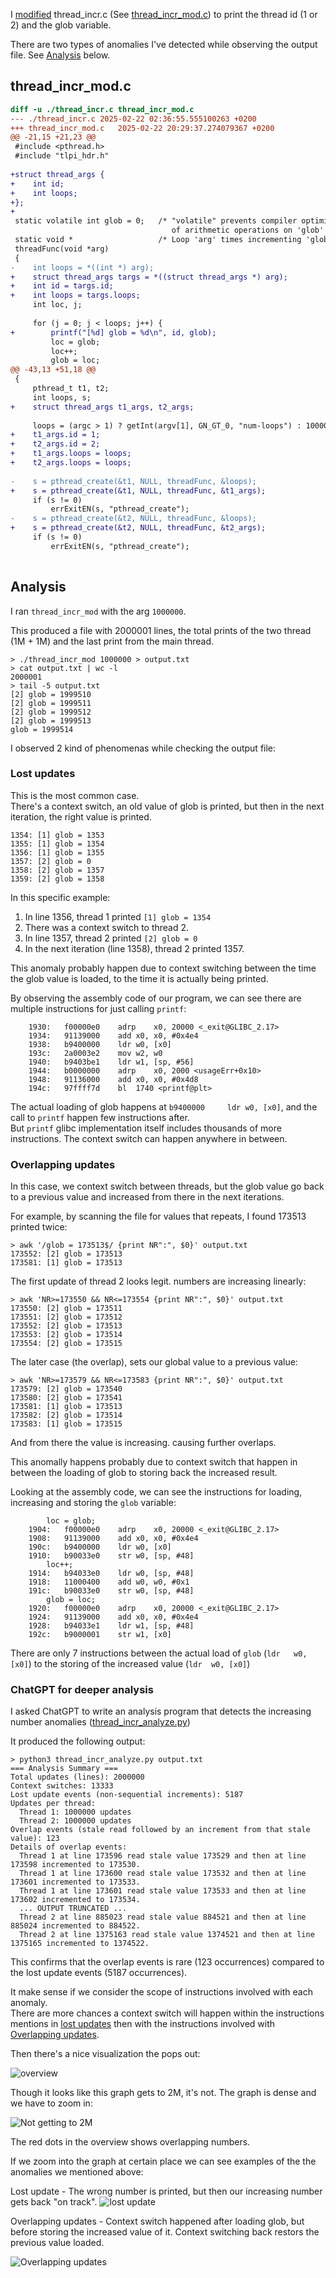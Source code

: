 I [modified](#thread_incr_modc) thread_incr.c (See [thread_incr_mod.c](./thread_incr_mod.c)) to print the thread id (1 or 2) and the glob variable.

There are two types of anomalies I've detected while observing the output file. See [Analysis](#analysis) below.

## thread_incr_mod.c
```diff
diff -u ./thread_incr.c thread_incr_mod.c  
--- ./thread_incr.c	2025-02-22 02:36:55.555100263 +0200
+++ thread_incr_mod.c	2025-02-22 20:29:37.274079367 +0200
@@ -21,15 +21,23 @@
 #include <pthread.h>
 #include "tlpi_hdr.h"
 
+struct thread_args {
+    int id;
+    int loops;
+};
+
 static volatile int glob = 0;   /* "volatile" prevents compiler optimizations
                                    of arithmetic operations on 'glob' */
 static void *                   /* Loop 'arg' times incrementing 'glob' */
 threadFunc(void *arg)
 {
-    int loops = *((int *) arg);
+    struct thread_args targs = *((struct thread_args *) arg);
+    int id = targs.id;
+    int loops = targs.loops;
     int loc, j;
 
     for (j = 0; j < loops; j++) {
+        printf("[%d] glob = %d\n", id, glob);
         loc = glob;
         loc++;
         glob = loc;
@@ -43,13 +51,18 @@
 {
     pthread_t t1, t2;
     int loops, s;
+    struct thread_args t1_args, t2_args;
 
     loops = (argc > 1) ? getInt(argv[1], GN_GT_0, "num-loops") : 10000000;
+    t1_args.id = 1;
+    t2_args.id = 2;
+    t1_args.loops = loops;
+    t2_args.loops = loops;
 
-    s = pthread_create(&t1, NULL, threadFunc, &loops);
+    s = pthread_create(&t1, NULL, threadFunc, &t1_args);
     if (s != 0)
         errExitEN(s, "pthread_create");
-    s = pthread_create(&t2, NULL, threadFunc, &loops);
+    s = pthread_create(&t2, NULL, threadFunc, &t2_args);
     if (s != 0)
         errExitEN(s, "pthread_create");
 
```

## Analysis
I ran `thread_incr_mod` with the arg `1000000`.

This produced a file with 2000001 lines, the total prints of the two thread (1M + 1M) and the last print from the main thread.
```
> ./thread_incr_mod 1000000 > output.txt
> cat output.txt | wc -l           
2000001
> tail -5 output.txt
[2] glob = 1999510
[2] glob = 1999511
[2] glob = 1999512
[2] glob = 1999513
glob = 1999514
```

I observed 2 kind of phenomenas while checking the output file:

### Lost updates
This is the most common case.<br/>
There's a context switch, an old value of glob is printed, but then in the next iteration, the right value is printed.

```
1354: [1] glob = 1353
1355: [1] glob = 1354
1356: [1] glob = 1355
1357: [2] glob = 0
1358: [2] glob = 1357
1359: [2] glob = 1358
```

In this specific example:
1. In line 1356, thread 1 printed `[1] glob = 1354`
2. There was a context switch to thread 2.
3. In line 1357, thread 2 printed `[2] glob = 0`
4. In the next iteration (line 1358), thread 2 printed 1357.

This anomaly probably happen due to context switching between the time the glob value is loaded, to the time it is actually being printed.

By observing the assembly code of our program, we can see there are multiple instructions for just calling `printf`:
```
    1930:	f00000e0 	adrp	x0, 20000 <_exit@GLIBC_2.17>
    1934:	91139000 	add	x0, x0, #0x4e4
    1938:	b9400000 	ldr	w0, [x0]
    193c:	2a0003e2 	mov	w2, w0
    1940:	b9403be1 	ldr	w1, [sp, #56]
    1944:	b0000000 	adrp	x0, 2000 <usageErr+0x10>
    1948:	91136000 	add	x0, x0, #0x4d8
    194c:	97ffff7d 	bl	1740 <printf@plt>
```
The actual loading of glob happens at `b9400000 	ldr	w0, [x0]`, and the call to `printf` happen few instructions after.<br/>
But `printf` glibc implementation itself includes thousands of more instructions. The context switch can happen anywhere in between.


### Overlapping updates
In this case, we context switch between threads, but the glob value go back to a previous value and increased from there in the next iterations.

For example, by scanning the file for values that repeats, I found 173513 printed twice:
```
> awk '/glob = 173513$/ {print NR":", $0}' output.txt
173552: [2] glob = 173513
173581: [1] glob = 173513
```

The first update of thread 2 looks legit. numbers are increasing linearly:
```
> awk 'NR>=173550 && NR<=173554 {print NR":", $0}' output.txt
173550: [2] glob = 173511
173551: [2] glob = 173512
173552: [2] glob = 173513
173553: [2] glob = 173514
173554: [2] glob = 173515
```

The later case (the overlap), sets our global value to a previous value:
```
> awk 'NR>=173579 && NR<=173583 {print NR":", $0}' output.txt
173579: [2] glob = 173540
173580: [2] glob = 173541
173581: [1] glob = 173513
173582: [2] glob = 173514
173583: [1] glob = 173515
```

And from there the value is increasing. causing further overlaps.

This anomally happens probably due to context switch that happen in between the loading of glob to storing back the increased result.


Looking at the assembly code, we can see the instructions for loading, increasing and storing the `glob` variable:
```
        loc = glob;
    1904:	f00000e0 	adrp	x0, 20000 <_exit@GLIBC_2.17>
    1908:	91139000 	add	x0, x0, #0x4e4
    190c:	b9400000 	ldr	w0, [x0]
    1910:	b90033e0 	str	w0, [sp, #48]
        loc++;
    1914:	b94033e0 	ldr	w0, [sp, #48]
    1918:	11000400 	add	w0, w0, #0x1
    191c:	b90033e0 	str	w0, [sp, #48]
        glob = loc;
    1920:	f00000e0 	adrp	x0, 20000 <_exit@GLIBC_2.17>
    1924:	91139000 	add	x0, x0, #0x4e4
    1928:	b94033e1 	ldr	w1, [sp, #48]
    192c:	b9000001 	str	w1, [x0]
```

There are only 7 instructions between the actual load of `glob` (`ldr	w0, [x0]`) to the storing of the increased value (`ldr	w0, [x0]`)


### ChatGPT for deeper analysis
I asked ChatGPT to write an analysis program that detects the increasing number anomalies ([thread_incr_analyze.py](./thread_incr_analyze.py))

It produced the following output:
```
> python3 thread_incr_analyze.py output.txt 
=== Analysis Summary ===
Total updates (lines): 2000000
Context switches: 13333
Lost update events (non-sequential increments): 5187
Updates per thread:
  Thread 1: 1000000 updates
  Thread 2: 1000000 updates
Overlap events (stale read followed by an increment from that stale value): 123
Details of overlap events:
  Thread 1 at line 173596 read stale value 173529 and then at line 173598 incremented to 173530.
  Thread 1 at line 173600 read stale value 173532 and then at line 173601 incremented to 173533.
  Thread 1 at line 173601 read stale value 173533 and then at line 173602 incremented to 173534.
  ... OUTPUT TRUNCATED ...
  Thread 2 at line 885023 read stale value 884521 and then at line 885024 incremented to 884522.
  Thread 2 at line 1375163 read stale value 1374521 and then at line 1375165 incremented to 1374522.
```

This confirms that the overlap events is rare (123 occurrences) compared to the lost update events (5187 occurrences).

It make sense if we consider the scope of instructions involved with each anomaly.<br/>
There are more chances a context switch will happen within the instructions mentions in [lost updates](#lost-updates) then with the instructions involved with [Overlapping updates](#overlapping-updates).


Then there's a nice visualization the pops out:

![overview](./glob_overview.png)

Though it looks like this graph gets to 2M, it's not. The graph is dense and we have to zoom in:

![Not getting to 2M](./glob_last.png)

The red dots in the overview shows overlapping numbers.

If we zoom into the graph at certain place we can see examples of the the anomalies we mentioned above:

Lost update - The wrong number is printed, but then our increasing number gets back "on track".
![lost update](./glob_lost_update.png)

Overlapping updates - Context switch happened after loading glob, but before storing the increased value of it.
Context switching back restors the previous value loaded. 

![Overlapping updates](./glob_overlap.png)
